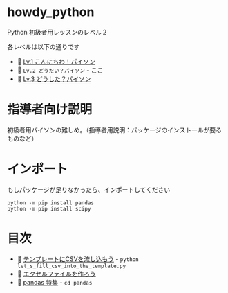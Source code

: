 # howdy_python

Python 初級者用レッスンのレベル２  

各レベルは以下の通りです  

* 📖 [Lv.1 こんにちわ！パイソン](https://github.com/muzudho/hello-python)
* 📖 `Lv.2 どうだい？パイソン` - ここ
* 📖 [Lv.3 どうした？パイソン](https://github.com/muzudho/whatsup_python)


# 指導者向け説明

初級者用パイソンの難しめ。（指導者用説明：パッケージのインストールが要るものなど）


# インポート

もしパッケージが足りなかったら、インポートしてください  

```
python -m pip install pandas
python -m pip install scipy
```


# 目次

* 📄 [テンプレートにCSVを流し込もう](let_s_fill_csv_into_the_template.py) - `python let_s_fill_csv_into_the_template.py`
* 📄 [エクセルファイルを作ろう](openpyxl/let_s_make_excel_file.py)
* 📄 [pandas 特集](pandas/README.md) - `cd pandas`
